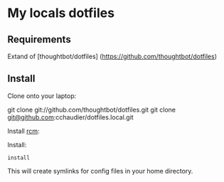 My locals dotfiles
===================

Requirements
------------

Extand of [thoughtbot/dotfiles] (https://github.com/thoughtbot/dotfiles)

Install
-------

Clone onto your laptop:

  git clone git://github.com/thoughtbot/dotfiles.git
  git clone git@github.com:cchaudier/dotfiles.local.git

Install [rcm](https://github.com/thoughtbot/rcm):

Install:

    install

This will create symlinks for config files in your home directory.
